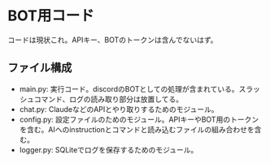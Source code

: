 # BOT用コード
コードは現状これ。APIキー、BOTのトークンは含んでないはず。

## ファイル構成
- main.py: 実行コード。discordのBOTとしての処理が含まれている。スラッシュコマンド、ログの読み取り部分は放置してる。
- chat.py: ClaudeなどのAPIとやり取りするためのモジュール。 
- config.py: 設定ファイルのためのモジュール。APIキーやBOT用のトークンを含む。AIへのinstructionとコマンドと読み込むファイルの組み合わせを含む。
- logger.py: SQLiteでログを保存するためのモジュール。
